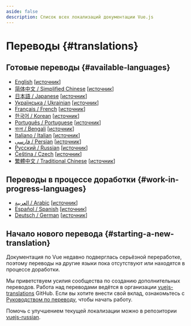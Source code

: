```yaml
---
aside: false
description: Список всех локализаций документации Vue.js
---
```


# Переводы {#translations}

## Готовые переводы {#available-languages}

- [English](https://vuejs.org/) [[источник](https://github.com/vuejs/docs)]
- [简体中文 / Simplified Chinese](https://cn.vuejs.org/) [[источник](https://github.com/vuejs-translations/docs-zh-cn)]
- [日本語 / Japanese](https://ja.vuejs.org/) [[источник](https://github.com/vuejs-translations/docs-ja)]
- [Українська / Ukrainian](https://ua.vuejs.org/) [[источник](https://github.com/vuejs-translations/docs-uk)]
- [Français / French](https://fr.vuejs.org) [[источник](https://github.com/vuejs-translations/docs-fr)]
- [한국어 / Korean](https://ko.vuejs.org) [[источник](https://github.com/vuejs-translations/docs-ko)]
- [Português / Portuguese](https://pt.vuejs.org) [[источник](https://github.com/vuejs-translations/docs-pt)]
- [বাংলা / Bengali](https://bn.vuejs.org) [[источник](https://github.com/vuejs-translations/docs-bn)]
- [Italiano / Italian](https://it.vuejs.org) [[источник](https://github.com/vuejs-translations/docs-it)]
- [فارسی / Persian](https://fa.vuejs.org/) [[источник](https://github.com/vuejs-translations/docs-fa)]
- [Русский / Russian](https://ru.vuejs.org/) [[источник](https://github.com/vuejs-translations/docs-ru)]
- [Čeština / Czech](https://cs.vuejs.org/) [[источник](https://github.com/vuejs-translations/docs-cs)]
- [繁體中文 / Traditional Chinese](https://zh-hk.vuejs.org/) [[источник](https://github.com/vuejs-translations/docs-zh-hk)]

## Переводы в процессе доработки {#work-in-progress-languages}

- [العربية / Arabic](https://ar.vuejs.org/) [[источник](https://github.com/vuejs-translations/docs-ar)]
- [Español / Spanish](https://vue3-spanish-docs.netlify.app/) [[источник](https://github.com/icarusgk/vuejs-spanish-docs)]
- [Deutsch / German](https://de.vuejs.org/) [[источник](https://github.com/vuejs-translations/docs-de)]

## Начало нового перевода {#starting-a-new-translation}

Документация по Vue недавно подверглась серьёзной переработке, поэтому переводы на другие языки пока отсутствуют или находятся в процессе доработки.

Мы приветствуем усилия сообщества по созданию дополнительных переводов. Работа над переводами ведётся в организации [vuejs-translations](https://github.com/vuejs-translations/) GitHub. Если вы хотите внести свой вклад, ознакомьтесь с [Руководством по переводу](https://github.com/vuejs-translations/guidelines/blob/main/README.md), чтобы начать работу.

Помочь с улучшением текущей локализации можно в репозитории [vuejs-russian](https://github.com/dragomano/vuejs-russian).
